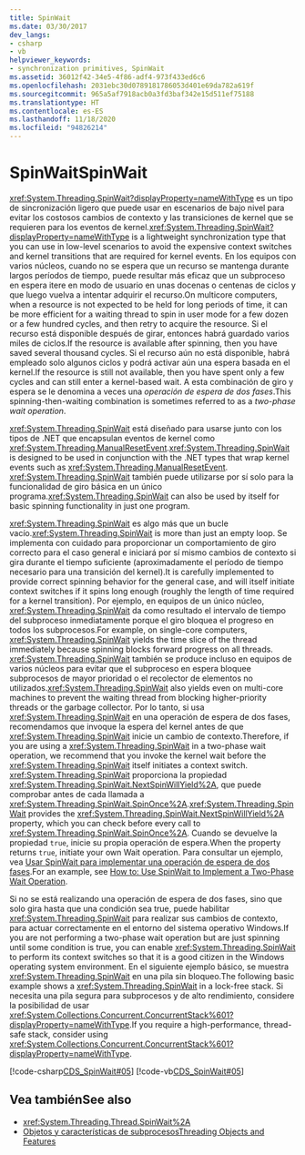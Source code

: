```yaml
---
title: SpinWait
ms.date: 03/30/2017
dev_langs:
- csharp
- vb
helpviewer_keywords:
- synchronization primitives, SpinWait
ms.assetid: 36012f42-34e5-4f86-adf4-973f433ed6c6
ms.openlocfilehash: 2031ebc30d0789181786053d401e69da782a619f
ms.sourcegitcommit: 965a5af7918acb0a3fd3baf342e15d511ef75188
ms.translationtype: HT
ms.contentlocale: es-ES
ms.lasthandoff: 11/18/2020
ms.locfileid: "94826214"
---
```

# <a name="spinwait"></a><span data-ttu-id="81efa-102">SpinWait</span><span class="sxs-lookup"><span data-stu-id="81efa-102">SpinWait</span></span>

<span data-ttu-id="81efa-103"><xref:System.Threading.SpinWait?displayProperty=nameWithType> es un tipo de sincronización ligero que puede usar en escenarios de bajo nivel para evitar los costosos cambios de contexto y las transiciones de kernel que se requieren para los eventos de kernel.</span><span class="sxs-lookup"><span data-stu-id="81efa-103"><xref:System.Threading.SpinWait?displayProperty=nameWithType> is a lightweight synchronization type that you can use in low-level scenarios to avoid the expensive context switches and kernel transitions that are required for kernel events.</span></span> <span data-ttu-id="81efa-104">En los equipos con varios núcleos, cuando no se espera que un recurso se mantenga durante largos períodos de tiempo, puede resultar más eficaz que un subproceso en espera itere en modo de usuario en unas docenas o centenas de ciclos y que luego vuelva a intentar adquirir el recurso.</span><span class="sxs-lookup"><span data-stu-id="81efa-104">On multicore computers, when a resource is not expected to be held for long periods of time, it can be more efficient for a waiting thread to spin in user mode for a few dozen or a few hundred cycles, and then retry to acquire the resource.</span></span> <span data-ttu-id="81efa-105">Si el recurso está disponible después de girar, entonces habrá guardado varios miles de ciclos.</span><span class="sxs-lookup"><span data-stu-id="81efa-105">If the resource is available after spinning, then you have saved several thousand cycles.</span></span> <span data-ttu-id="81efa-106">Si el recurso aún no está disponible, habrá empleado solo algunos ciclos y podrá activar aún una espera basada en el kernel.</span><span class="sxs-lookup"><span data-stu-id="81efa-106">If the resource is still not available, then you have spent only a few cycles and can still enter a kernel-based wait.</span></span> <span data-ttu-id="81efa-107">A esta combinación de giro y espera se le denomina a veces una *operación de espera de dos fases*.</span><span class="sxs-lookup"><span data-stu-id="81efa-107">This spinning-then-waiting combination is sometimes referred to as a *two-phase wait operation*.</span></span>  
  
 <span data-ttu-id="81efa-108"><xref:System.Threading.SpinWait> está diseñado para usarse junto con los tipos de .NET que encapsulan eventos de kernel como <xref:System.Threading.ManualResetEvent>.</span><span class="sxs-lookup"><span data-stu-id="81efa-108"><xref:System.Threading.SpinWait> is designed to be used in conjunction with the .NET types that wrap kernel events such as <xref:System.Threading.ManualResetEvent>.</span></span> <span data-ttu-id="81efa-109"><xref:System.Threading.SpinWait> también puede utilizarse por sí solo para la funcionalidad de giro básica en un único programa.</span><span class="sxs-lookup"><span data-stu-id="81efa-109"><xref:System.Threading.SpinWait> can also be used by itself for basic spinning functionality in just one program.</span></span>  
  
 <span data-ttu-id="81efa-110"><xref:System.Threading.SpinWait> es algo más que un bucle vacío.</span><span class="sxs-lookup"><span data-stu-id="81efa-110"><xref:System.Threading.SpinWait> is more than just an empty loop.</span></span> <span data-ttu-id="81efa-111">Se implementa con cuidado para proporcionar un comportamiento de giro correcto para el caso general e iniciará por sí mismo cambios de contexto si gira durante el tiempo suficiente (aproximadamente el período de tiempo necesario para una transición del kernel).</span><span class="sxs-lookup"><span data-stu-id="81efa-111">It is carefully implemented to provide correct spinning behavior for the general case, and will itself initiate context switches if it spins long enough (roughly the length of time required for a kernel transition).</span></span> <span data-ttu-id="81efa-112">Por ejemplo, en equipos de un único núcleo, <xref:System.Threading.SpinWait> da como resultado el intervalo de tiempo del subproceso inmediatamente porque el giro bloquea el progreso en todos los subprocesos.</span><span class="sxs-lookup"><span data-stu-id="81efa-112">For example, on single-core computers, <xref:System.Threading.SpinWait> yields the time slice of the thread immediately because spinning blocks forward progress on all threads.</span></span> <span data-ttu-id="81efa-113"><xref:System.Threading.SpinWait> también se produce incluso en equipos de varios núcleos para evitar que el subproceso en espera bloquee subprocesos de mayor prioridad o el recolector de elementos no utilizados.</span><span class="sxs-lookup"><span data-stu-id="81efa-113"><xref:System.Threading.SpinWait> also yields even on multi-core machines to prevent the waiting thread from blocking higher-priority threads or the garbage collector.</span></span> <span data-ttu-id="81efa-114">Por lo tanto, si usa <xref:System.Threading.SpinWait> en una operación de espera de dos fases, recomendamos que invoque la espera del kernel antes de que <xref:System.Threading.SpinWait> inicie un cambio de contexto.</span><span class="sxs-lookup"><span data-stu-id="81efa-114">Therefore, if you are using a <xref:System.Threading.SpinWait> in a two-phase wait operation, we recommend that you invoke the kernel wait before the <xref:System.Threading.SpinWait> itself initiates a context switch.</span></span> <span data-ttu-id="81efa-115"><xref:System.Threading.SpinWait> proporciona la propiedad <xref:System.Threading.SpinWait.NextSpinWillYield%2A>, que puede comprobar antes de cada llamada a <xref:System.Threading.SpinWait.SpinOnce%2A>.</span><span class="sxs-lookup"><span data-stu-id="81efa-115"><xref:System.Threading.SpinWait> provides the <xref:System.Threading.SpinWait.NextSpinWillYield%2A> property, which you can check before every call to <xref:System.Threading.SpinWait.SpinOnce%2A>.</span></span> <span data-ttu-id="81efa-116">Cuando se devuelve la propiedad `true`, inicie su propia operación de espera.</span><span class="sxs-lookup"><span data-stu-id="81efa-116">When the property returns `true`, initiate your own Wait operation.</span></span> <span data-ttu-id="81efa-117">Para consultar un ejemplo, vea [Usar SpinWait para implementar una operación de espera de dos fases](how-to-use-spinwait-to-implement-a-two-phase-wait-operation.md).</span><span class="sxs-lookup"><span data-stu-id="81efa-117">For an example, see [How to: Use SpinWait to Implement a Two-Phase Wait Operation](how-to-use-spinwait-to-implement-a-two-phase-wait-operation.md).</span></span>  
  
 <span data-ttu-id="81efa-118">Si no se está realizando una operación de espera de dos fases, sino que solo gira hasta que una condición sea true, puede habilitar <xref:System.Threading.SpinWait> para realizar sus cambios de contexto, para actuar correctamente en el entorno del sistema operativo Windows.</span><span class="sxs-lookup"><span data-stu-id="81efa-118">If you are not performing a two-phase wait operation but are just spinning until some condition is true, you can enable <xref:System.Threading.SpinWait> to perform its context switches so that it is a good citizen in the Windows operating system environment.</span></span> <span data-ttu-id="81efa-119">En el siguiente ejemplo básico, se muestra <xref:System.Threading.SpinWait> en una pila sin bloqueo.</span><span class="sxs-lookup"><span data-stu-id="81efa-119">The following basic example shows a <xref:System.Threading.SpinWait> in a lock-free stack.</span></span> <span data-ttu-id="81efa-120">Si necesita una pila segura para subprocesos y de alto rendimiento, considere la posibilidad de usar <xref:System.Collections.Concurrent.ConcurrentStack%601?displayProperty=nameWithType>.</span><span class="sxs-lookup"><span data-stu-id="81efa-120">If you require a high-performance, thread-safe stack, consider using <xref:System.Collections.Concurrent.ConcurrentStack%601?displayProperty=nameWithType>.</span></span>  
  
 [!code-csharp[CDS_SpinWait#05](../../../samples/snippets/csharp/VS_Snippets_Misc/cds_spinwait/cs/spinwait.cs#05)]
 [!code-vb[CDS_SpinWait#05](../../../samples/snippets/visualbasic/VS_Snippets_Misc/cds_spinwait/vb/cds_spinwait1.vb#05)]  
  
## <a name="see-also"></a><span data-ttu-id="81efa-121">Vea también</span><span class="sxs-lookup"><span data-stu-id="81efa-121">See also</span></span>

- <xref:System.Threading.Thread.SpinWait%2A>
- [<span data-ttu-id="81efa-122">Objetos y características de subprocesos</span><span class="sxs-lookup"><span data-stu-id="81efa-122">Threading Objects and Features</span></span>](threading-objects-and-features.md)
